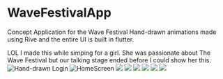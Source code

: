 # WaveFestivalApp
Concept Application for the Wave Festival
Hand-drawn animations made using Rive and the entire UI is built in flutter. 

LOL I made this while simping for a girl. She was passionate about The Wave Festival but our talking stage ended before I could show her this.
![Hand-drawn Login](AndroidWave5.png)
![HomeScreen](AndroidWave.png)
![](AndroidWave2.png)
![](AndroidWave3.png)
![](AndroidWave4.png)
![](IphoneWave2.png)
![](IphoneWave3.png)
![](IphoneWave4.png)

